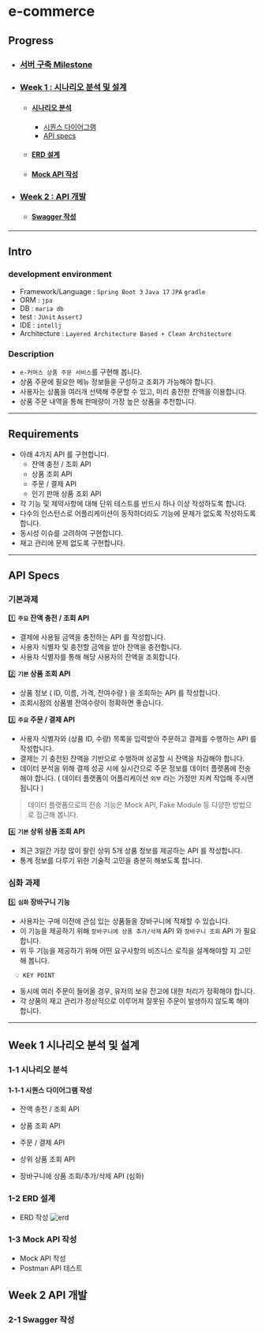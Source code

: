 # e-commerce
## Progress
- ### [서버 구축 Milestone](https://github.com/users/dev-jinius/projects/2/views/1)

- ### [Week 1 : 시나리오 분석 및 설계](#week-1-시나리오-분석-및-설계)
    + #### [시나리오 분석](#1-1-시나리오-분석)
        + [시퀀스 다이어그램](#1-1-1-시퀀스-다이어그램-작성)
        + [API specs](#1-1-2-api-specs-작성)
    + #### [ERD 설계](#1-2-erd-설계)
    + #### [Mock API 작성](#1-3-mock-api-작성)

- ### [Week 2 : API 개발](#week-2-api-개발)
    + #### [Swagger 작성 ](#2-1-swagger-작성)
---


## Intro
### development environment
- Framework/Language : `Spring Boot 3` `Java 17` `JPA` `gradle`
- ORM : `jpa`
- DB : `maria db`
- test : `JUnit` `AssertJ`
- IDE : `intellj`
- Architecture : `Layered Architecture Based + Clean Architecture`

### Description
- `e-커머스 상품 주문 서비스`를 구현해 봅니다.
- 상품 주문에 필요한 메뉴 정보들을 구성하고 조회가 가능해야 합니다.
- 사용자는 상품을 여러개 선택해 주문할 수 있고, 미리 충전한 잔액을 이용합니다.
- 상품 주문 내역을 통해 판매량이 가장 높은 상품을 추천합니다.


---


## Requirements
- 아래 4가지 API 를 구현합니다.
    - 잔액 충전 / 조회 API
    - 상품 조회 API
    - 주문 / 결제 API
    - 인기 판매 상품 조회 API
- 각 기능 및 제약사항에 대해 단위 테스트를 반드시 하나 이상 작성하도록 합니다.
- 다수의 인스턴스로 어플리케이션이 동작하더라도 기능에 문제가 없도록 작성하도록 합니다.
- 동시성 이슈를 고려하여 구현합니다.
- 재고 관리에 문제 없도록 구현합니다.


---


## API Specs

### 기본과제

1️⃣ **`주요` 잔액 충전 / 조회 API**

- 결제에 사용될 금액을 충전하는 API 를 작성합니다.
- 사용자 식별자 및 충전할 금액을 받아 잔액을 충전합니다.
- 사용자 식별자를 통해 해당 사용자의 잔액을 조회합니다.

2️⃣ **`기본` 상품 조회 API**

- 상품 정보 ( ID, 이름, 가격, 잔여수량 ) 을 조회하는 API 를 작성합니다.
- 조회시점의 상품별 잔여수량이 정확하면 좋습니다.

3️⃣ **`주요` 주문 / 결제 API**

- 사용자 식별자와 (상품 ID, 수량) 목록을 입력받아 주문하고 결제를 수행하는 API 를 작성합니다.
- 결제는 기 충전된 잔액을 기반으로 수행하며 성공할 시 잔액을 차감해야 합니다.
- 데이터 분석을 위해 결제 성공 시에 실시간으로 주문 정보를 데이터 플랫폼에 전송해야 합니다. ( 데이터 플랫폼이 어플리케이션 `외부` 라는 가정만 지켜 작업해 주시면 됩니다 )

> 데이터 플랫폼으로의 전송 기능은 Mock API, Fake Module 등 다양한 방법으로 접근해 봅니다.
>

4️⃣ **`기본` 상위 상품 조회 API**

- 최근 3일간 가장 많이 팔린 상위 5개 상품 정보를 제공하는 API 를 작성합니다.
- 통계 정보를 다루기 위한 기술적 고민을 충분히 해보도록 합니다.


### 심화 과제

5️⃣ **`심화` 장바구니 기능**

- 사용자는 구매 이전에 관심 있는 상품들을 장바구니에 적재할 수 있습니다.
- 이 기능을 제공하기 위해 `장바구니에 상품 추가/삭제` API 와 `장바구니 조회` API 가 필요합니다.
- 위 두 기능을 제공하기 위해 어떤 요구사항의 비즈니스 로직을 설계해야할 지 고민해 봅니다.

```
  💡 KEY POINT
```
- 동시에 여러 주문이 들어올 경우, 유저의 보유 잔고에 대한 처리가 정확해야 합니다.
- 각 상품의 재고 관리가 정상적으로 이루어져 잘못된 주문이 발생하지 않도록 해야 합니다.


---


## Week 1 시나리오 분석 및 설계
### 1-1 시나리오 분석
#### 1-1-1 시퀀스 다이어그램 작성
*  잔액 충전 / 조회 API</br>

* 상품 조회 API</br>

* 주문 / 결제 API</br>

* 상위 상품 조회 API</br>

* 장바구니에 상품 조회/추가/삭제 API (심화)


### 1-2 ERD 설계
* ERD 작성
  ![erd](https://github.com/dev-jinius/e-commerce/assets/161837399/33cc6129-ef2d-4672-bdf2-3071f0d2e51e)


### 1-3 Mock API 작성
* Mock API 작성
* Postman API 테스트

## Week 2 API 개발
### 2-1 Swagger 작성

